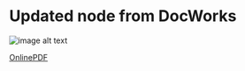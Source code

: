  

# Updated node from DocWorks 

 ![image alt text](image_0.jpg) 

 [OnlinePDF](https://www.tutorialspoint.com/csharp/csharp_tutorial.pdf)